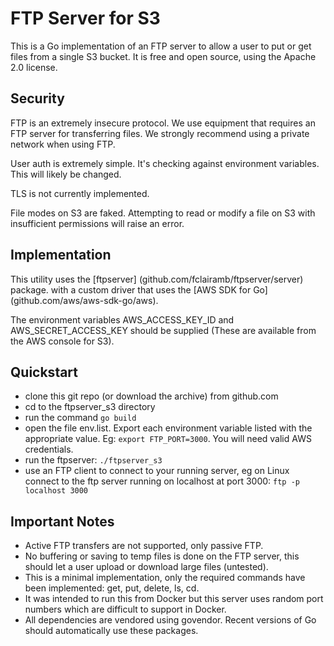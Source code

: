 # FTP Server for S3

This is a Go implementation of an FTP server to allow a user to put or 
get files from a single S3 bucket.  It is free and open source, using 
the Apache 2.0 license.

## Security

FTP is an extremely insecure protocol.  We use equipment that requires 
an FTP server for transferring files.  We strongly recommend using a 
private network when using FTP.

User auth is extremely simple.  It's checking against environment variables.
This will likely be changed.

TLS is not currently implemented.

File modes on S3 are faked.  Attempting to read or modify a file on S3 with
insufficient permissions will raise an error.

## Implementation

This utility uses the [ftpserver] (github.com/fclairamb/ftpserver/server) package. 
with a custom driver that uses the [AWS SDK for Go] (github.com/aws/aws-sdk-go/aws).

The environment variables AWS_ACCESS_KEY_ID and AWS_SECRET_ACCESS_KEY should
be supplied (These are available from the AWS console for S3).

## Quickstart

* clone this git repo (or download the archive) from github.com
* cd to the ftpserver_s3 directory
* run the command `go build`
* open the file env.list.  Export each environment variable listed with the appropriate
value.  Eg: `export FTP_PORT=3000`.  You will need valid AWS credentials.
* run the ftpserver: `./ftpserver_s3`
* use an FTP client to connect to your running server, eg on Linux connect to the ftp
server running on localhost at port 3000: `ftp -p localhost 3000`

## Important Notes

* Active FTP transfers are not supported, only passive FTP.
* No buffering or saving to temp files is done on the FTP server, this 
should let a user upload or download large files (untested).
* This is a minimal implementation, only the required commands have been
implemented: get, put, delete, ls, cd.
* It was intended to run this from Docker but this server uses random
port numbers which are difficult to support in Docker.
* All dependencies are vendored using govendor.  Recent versions of Go
should automatically use these packages.
